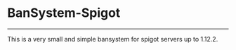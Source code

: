 # BanSystem-Spigot
***
<dl>
    <p>This is a very small and simple bansystem for spigot servers up to 1.12.2.</p>
</dl>
